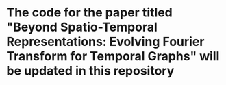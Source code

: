 # The code for the paper titled "Beyond Spatio-Temporal Representations: Evolving Fourier Transform for Temporal Graphs" will be updated in this repository
